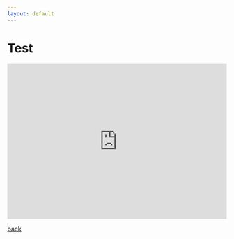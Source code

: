 ```yaml
---
layout: default
---
```


# Test


<iframe src="https://trinket.io/embed/python/2c943aa004?outputOnly=true&runOption=console&start=result" width="100%" height="356" frameborder="0" marginwidth="0" marginheight="0" allowfullscreen></iframe>



[back](./)
